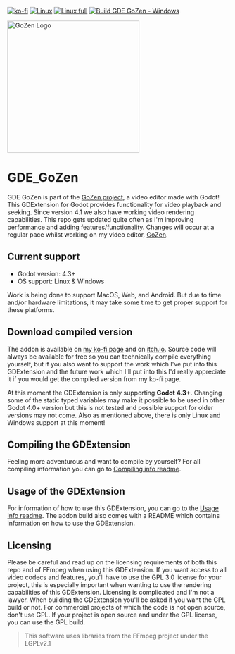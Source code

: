 [![ko-fi](https://ko-fi.com/img/githubbutton_sm.svg)](https://ko-fi.com/R6R4M1UM6) 
[![Linux](https://github.com/VoylinsGamedevJourney/gde_gozen/actions/workflows/build_linux.yml/badge.svg)](https://github.com/VoylinsGamedevJourney/gde_gozen/actions/workflows/build_linux.yml) [![Linux full](https://github.com/VoylinsGamedevJourney/gde_gozen/actions/workflows/build_linux_full.yml/badge.svg)](https://github.com/VoylinsGamedevJourney/gde_gozen/actions/workflows/build_linux_full.yml) [![Build GDE GoZen - Windows](https://github.com/VoylinsGamedevJourney/gde_gozen/actions/workflows/build_windows.yml/badge.svg)](https://github.com/VoylinsGamedevJourney/gde_gozen/actions/workflows/build_windows.yml)

<img src="./assets/icon.svg" alt="GoZen Logo" width="300"/>

# GDE_GoZen

GDE GoZen is part of the [GoZen project](https://github.com/VoylinsGamedevJourney/GoZen), a video editor made with Godot! This GDExtension for Godot provides functionality for video playback and seeking. Since version 4.1 we also have working video rendering capabilities. This repo gets updated quite often as I'm improving performance and adding features/functionality. Changes will occur at a regular pace whilst working on my video editor, [GoZen](https://github.com/VoylinsGamedevJourney/GoZen).

## Current support

- Godot version: 4.3+
- OS support: Linux & Windows

Work is being done to support MacOS, Web, and Android. But due to time and/or hardware limitations, it may take some time to get proper support for these platforms.

## Download compiled version
The addon is available on [my ko-fi page](https://ko-fi.com/s/c6ec85052b) and on [itch.io](https://voylin.itch.io/gde-gozen-video-playback-addon-for-godot). Source code will always be available for free so you can technically compile everything yourself, but if you also want to support the work which I've put into this GDExtension and the future work which I'll put into this I'd really appreciate it if you would get the compiled version from my ko-fi page.

At this moment the GDExtension is only supporting **Godot 4.3+**. Changing some of the static typed variables may make it possible to be used in other Godot 4.0+ version but this is not tested and possible support for older versions may not come. Also as mentioned above, there is only Linux and Windows support at this moment!

## Compiling the GDExtension

Feeling more adventurous and want to compile by yourself? For all compiling information you can go to [Compiling info readme](https://github.com/VoylinsGamedevJourney/gde_gozen/blob/master/COMPILE_INFO.md).

## Usage of the GDExtension

For information of how to use this GDExtension, you can go to the [Usage info readme](https://github.com/VoylinsGamedevJourney/gde_gozen/blob/master/USAGE_INFO.md). The addon build also comes with a README which contains information on how to use the GDExtension.

## Licensing

Please be careful and read up on the licensing requirements of both this repo and of FFmpeg when using this GDExtension. If you want access to all video codecs and features, you'll have to use the GPL 3.0 license for your project, this is especially important when wanting to use the rendering capabilities of this GDExtension. Licensing is complicated and I'm not a lawyer. When building the GDExtension you'll be asked if you want the GPL build or not. For commercial projects of which the code is not open source, don't use GPL. If your project is open source and under the GPL license, you can use the GPL build.

> This software uses libraries from the FFmpeg project under the LGPLv2.1

